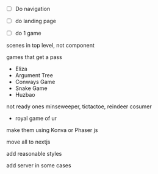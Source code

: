 

- [ ] Do navigation
- [ ] do landing page
- [ ] do 1 game 


scenes in top level, not component


games that get a pass
- Eliza
- Argument Tree
- Conways Game
- Snake Game
- Huzbao


not ready ones
minseweeper, tictactoe, reindeer cosumer
- royal game of ur

make them using Konva or Phaser js

move all to nextjs

add reasonable styles

add server in some cases